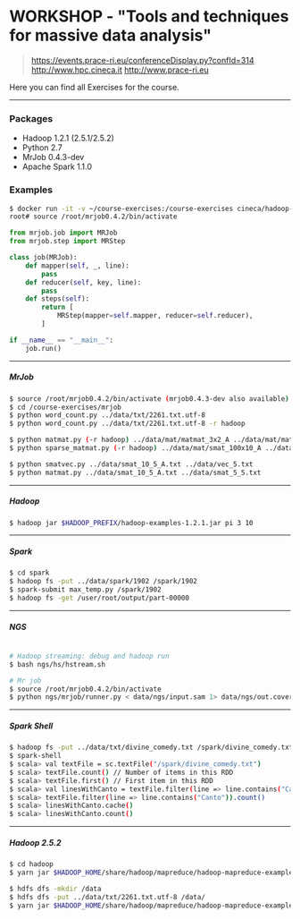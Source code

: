 
# WORKSHOP - "Tools and techniques for massive data analysis"

> https://events.prace-ri.eu/conferenceDisplay.py?confId=314
> http://www.hpc.cineca.it
> http://www.prace-ri.eu

Here you can find all Exercises for the course.

---

### Packages

- Hadoop 1.2.1 (2.5.1/2.5.2)
- Python 2.7
- MrJob 0.4.3-dev
- Apache Spark 1.1.0

### Examples

```bash
$ docker run -it -v ~/course-exercises:/course-exercises cineca/hadoop-mrjob:1.2.1 /etc/bootstrap.sh -bash
root# source /root/mrjob0.4.2/bin/activate
```

```python
from mrjob.job import MRJob
from mrjob.step import MRStep

class job(MRJob):
    def mapper(self, _, line):
        pass
    def reducer(self, key, line):
        pass
    def steps(self):
        return [
            MRStep(mapper=self.mapper, reducer=self.reducer),
        ]

if __name__ == "__main__":
    job.run()
```

---
##### MrJob

```bash
$ source /root/mrjob0.4.2/bin/activate (mrjob0.4.3-dev also available)
$ cd /course-exercises/mrjob
$ python word_count.py ../data/txt/2261.txt.utf-8
$ python word_count.py ../data/txt/2261.txt.utf-8 -r hadoop

$ python matmat.py (-r hadoop) ../data/mat/matmat_3x2_A ../data/mat/matmat_2x2_B
$ python sparse_matmat.py (-r hadoop) ../data/mat/smat_100x10_A ../data/mat/smat_10x200_B

$ python smatvec.py ../data/smat_10_5_A.txt ../data/vec_5.txt
$ python matmat.py ../data/smat_10_5_A.txt ../data/smat_5_5.txt
```
---

##### Hadoop

```bash
$ hadoop jar $HADOOP_PREFIX/hadoop-examples-1.2.1.jar pi 3 10
```
---

##### Spark

```bash
$ cd spark
$ hadoop fs -put ../data/spark/1902 /spark/1902
$ spark-submit max_temp.py /spark/1902
$ hadoop fs -get /user/root/output/part-00000
```
---

##### NGS

```bash

# Hadoop streaming: debug and hadoop run
$ bash ngs/hs/hstream.sh

# Mr job
$ source /root/mrjob0.4.2/bin/activate
$ python ngs/mrjob/runner.py < data/ngs/input.sam 1> data/ngs/out.coverage 2> data/ngs/out.log

```
---

##### Spark Shell

```bash
$ hadoop fs -put ../data/txt/divine_comedy.txt /spark/divine_comedy.txt
$ spark-shell
$ scala> val textFile = sc.textFile("/spark/divine_comedy.txt")
$ scala> textFile.count() // Number of items in this RDD
$ scala> textFile.first() // First item in this RDD
$ scala> val linesWithCanto = textFile.filter(line => line.contains("Canto"))
$ scala> textFile.filter(line => line.contains("Canto")).count()
$ scala> linesWithCanto.cache()
$ scala> linesWithCanto.count()
```

---

##### Hadoop 2.5.2

```bash
$ cd hadoop
$ yarn jar $HADOOP_HOME/share/hadoop/mapreduce/hadoop-mapreduce-examples-2.5.2.jar pi 16 10

$ hdfs dfs -mkdir /data
$ hdfs dfs -put ../data/txt/2261.txt.utf-8 /data/
$ yarn jar $HADOOP_HOME/share/hadoop/mapreduce/hadoop-mapreduce-examples-2.5.2.jar wordcount /data wordcount-output
```

